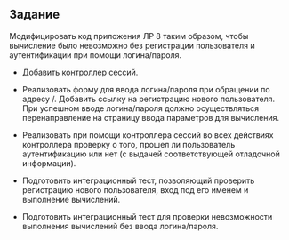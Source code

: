 ## Задание

Модифицировать код приложения ЛР 8 таким образом, чтобы вычисление было невозможно без регистрации пользователя и аутентификации при помощи логина/пароля.

* Добавить контроллер сессий.

* Реализовать форму для ввода логина/пароля при обращении по адресу /. Добавить ссылку на регистрацию нового пользователя. При успешном вводе логина/пароля должно осуществляться перенаправление на страницу ввода параметров для вычисления.

* Реализовать при помощи контроллера сессий во всех действиях контроллера проверку о того, прошел ли пользователь аутентификацию или нет (с выдачей соответствующей отладочной информации).

* Подготовить интеграционный тест, позволяющий проверить регистрацию нового пользователя, вход под его именем и выполнение вычислений.

* Подготовить интеграционный тест для проверки невозможности выполнения вычислений без ввода логина/пароля.